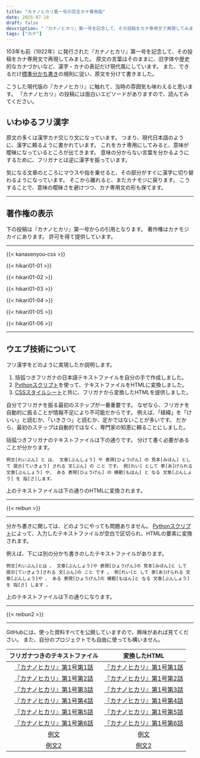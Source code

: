 ```yaml
---
title: "カナノヒカリ第一号の完全カナ専用版"
date: 2025-07-18
draft: false
description: "『カナノヒカリ』第一号を記念して、その投稿をカナ専用文で再現してみました。ウエブ技術を通じて、いわゆるフリ漢字が自動的に表示されるようになっています。"
tags: ["カナ"]
---
```


103年も前（1922年）に発行された『カナノヒカリ』第一号を記念して、その投稿をカナ専用文で再現してみました。
原文の言葉はそのままに、旧字体や歴史的なカナづかいなど、漢字・カナの表記だけ現代風にしています。
また、できるだけ[標準分かち書き](https://www.kanamozi.org/sub-wakatigaki.html)の規則に従い、原文を分けて書きました。

こうした現代版の『カナノヒカリ』に触れて、当時の雰囲気も味わえると思います。
『カナノヒカリ』の投稿には面白いエピソードがありますので、読んでみてください。

## いわゆるフリ漢字

原文の多くは漢字カナ交じり文になっています。
つまり、現代日本語のように、漢字に頼るように書かれています。
これをカナ専用にしてみると、意味が曖昧になっているところが出てきます。
意味の分からない言葉を分かるようにするために、フリガナとは逆に漢字を振っています。

気になる文章のところにマウスや指を乗せると、その部分がすぐに漢字に切り替わるようになっています。
そこから離れると、またカナモジに戻ります。
こうすることで、意味の曖昧さを避けつつ、カナ専用文の形も保てます。

---

## 著作権の表示

下の投稿は『カナノヒカリ』第一号からの引用となります。
著作権はカナモジカイにあります。
許可を得て提供しています。

---

{{< kanasenyou-css >}}

{{< hikari01-01 >}}

{{< hikari01-02 >}}

{{< hikari01-03 >}}

{{< hikari01-04 >}}

{{< hikari01-05 >}}

{{< hikari01-06 >}}

---

## ウエブ技術について

フリ漢字をどのように実現したか説明します。

1. 括弧つきフリガナの日本語テキストファイルを自分の手で作成しました。
2. [Pythonスクリプト](https://github.com/uncomputable/nayami/tree/master/kanasenyou/furigana-to-html.py)を使って、テキストファイルをHTMLに変換しました。
3. [CSSスタイルシート](https://github.com/uncomputable/nayami/tree/master/layouts/shortcodes/kanasenyou-css.html)と共に、フリガナから変換したHTMLを提供しました。

自分でフリガナを振る最初のステップが一番重要です。
なぜなら、フリガナを自動的に振ることが情報不足により不可能だからです。
例えば、「経緯」を「けいい」と読むか、「いきさつ」と読むか、定かではないことが多いです。
だから、最初のステップは自動的ではなく、専門家の知恵に頼ることにしました。

括弧つきフリガナのテキストファイルは下の通りです。
分けて書く必要があることが分かります。

```text
例文[れいぶん] と は、 文章[ぶんしょう] や 表現[ひょうげん] の 見本[みほん] として 提示[ていきょう] される 文[ぶん] の こと です。 例[れい] として 挙[あ]げられる 文章[ぶんしょう] や、 ある 表現[ひょうげん] の 模範[もはん] と なる 文章[ぶんしょう] を 指[さ]します。
```

上のテキストファイルは下の通りのHTMLに変換されます。

---

{{< reibun >}}

---

分かち書きに関しては、どのようにやっても問題ありません。
[Pythonスクリプト](https://github.com/uncomputable/nayami/tree/master/kanasenyou/furigana-to-html.py)によって、入力したテキストファイルが空白で区切られ、HTMLの要素に変換されます。

例えば、下には別の分かち書きのしたテキストファイルがあります。

```text
例文[れいぶん]とは 、 文章[ぶんしょう]や 表現[ひょうげん]の 見本[みほん]と して 提示[ていきょう]される 文[ぶん]の こと です 。 例[れい]と して 挙[あ]げられる 文章[ぶんしょう]や 、 ある 表現[ひょうげん]の 模範[もはん]と なる 文章[ぶんしょう]を 指[さ] します 。
```

上のテキストファイルは下の通りになります。

---

{{< reibun2 >}}

---

GitHubには、使った資料すべてを公開していますので、興味があれば見てください。
また、自分のプロジェクトでも自由に使っても構いません。

| フリガナつきのテキストファイル | 変換したHTML |
|:------------------------------:|:------------:|
| [『カナノヒカリ』第1号第1話](https://github.com/uncomputable/nayami/tree/master/kanasenyou/hikari01-01.txt) | [『カナノヒカリ』第1号第1話](https://github.com/uncomputable/nayami/tree/master/layouts/shortcodes/hikari01-01.html) |
| [『カナノヒカリ』第1号第2話](https://github.com/uncomputable/nayami/tree/master/kanasenyou/hikari01-02.txt) | [『カナノヒカリ』第1号第2話](https://github.com/uncomputable/nayami/tree/master/layouts/shortcodes/hikari01-02.html) |
| [『カナノヒカリ』第1号第3話](https://github.com/uncomputable/nayami/tree/master/kanasenyou/hikari01-03.txt) | [『カナノヒカリ』第1号第3話](https://github.com/uncomputable/nayami/tree/master/layouts/shortcodes/hikari01-03.html) |
| [『カナノヒカリ』第1号第4話](https://github.com/uncomputable/nayami/tree/master/kanasenyou/hikari01-04.txt) | [『カナノヒカリ』第1号第4話](https://github.com/uncomputable/nayami/tree/master/layouts/shortcodes/hikari01-04.html) |
| [『カナノヒカリ』第1号第5話](https://github.com/uncomputable/nayami/tree/master/kanasenyou/hikari01-05.txt) | [『カナノヒカリ』第1号第5話](https://github.com/uncomputable/nayami/tree/master/layouts/shortcodes/hikari01-05.html) |
| [『カナノヒカリ』第1号第6話](https://github.com/uncomputable/nayami/tree/master/kanasenyou/hikari01-06.txt) | [『カナノヒカリ』第1号第6話](https://github.com/uncomputable/nayami/tree/master/layouts/shortcodes/hikari01-06.html) |
| [例文](https://github.com/uncomputable/nayami/tree/master/kanasenyou/reibun.txt) | [例文](https://github.com/uncomputable/nayami/tree/master/layouts/shortcodes/reibun.html) |
| [例文2](https://github.com/uncomputable/nayami/tree/master/kanasenyou/reibun2.txt) | [例文2](https://github.com/uncomputable/nayami/tree/master/layouts/shortcodes/reibun2.html) |
